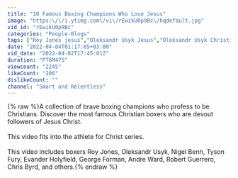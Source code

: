 ```yaml
---
title: "10 Famous Boxing Champions Who Love Jesus"
image: "https:\/\/i.ytimg.com\/vi\/rEwikU0p9Bc\/hqdefault.jpg"
vid_id: "rEwikU0p9Bc"
categories: "People-Blogs"
tags: ["Roy Jones jesus","Oleksandr Usyk Jesus","Oleksandr Usyk Christian"]
date: "2022-04-04T01:17:05+03:00"
vid_date: "2022-04-02T17:45:01Z"
duration: "PT6M47S"
viewcount: "2245"
likeCount: "206"
dislikeCount: ""
channel: "Smart and Relentless"
---
```

{% raw %}A collection of brave boxing champions who profess to be Christians. Discover the most famous Christian boxers who are devout followers of Jesus Christ.<br /><br />This video fits into the athlete for Christ series. <br /><br />This video includes boxers Roy Jones, Oleksandr Usyk, Nigel Benn, Tyson Fury, Evander Holyfield, George Forman, Andre Ward, Robert Guerrero, Chris Byrd, and others.{% endraw %}

